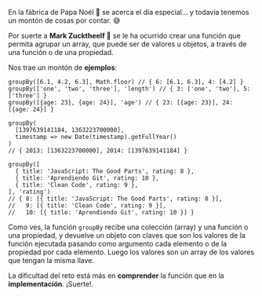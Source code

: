 En la fábrica de Papa Noél 🎅 se acerca el día especial... y todavía tenemos un montón de cosas por contar. 😅

Por suerte a **Mark Zucktheelf 🧝** se le ha ocurrido crear una función que permita agrupar un array, que puede ser de valores u objetos, a través de una función o de una propiedad.

Nos trae un montón de **ejemplos**:

    groupBy([6.1, 4.2, 6.3], Math.floor) // { 6: [6.1, 6.3], 4: [4.2] }
    groupBy(['one', 'two', 'three'], 'length') // { 3: ['one', 'two'], 5: ['three'] }
    groupBy([{age: 23}, {age: 24}], 'age') // { 23: [{age: 23}], 24: [{age: 24}] }

    groupBy(
      [1397639141184, 1363223700000],
      timestamp => new Date(timestamp).getFullYear()
    )
    // { 2013: [1363223700000], 2014: [1397639141184] }

    groupBy([
      { title: 'JavaScript: The Good Parts', rating: 8 },
      { title: 'Aprendiendo Git', rating: 10 },
      { title: 'Clean Code', rating: 9 },
    ], 'rating')
    // { 8: [{ title: 'JavaScript: The Good Parts', rating: 8 }],
    //   9: [{ title: 'Clean Code', rating: 9 }],
    //   10: [{ title: 'Aprendiendo Git', rating: 10 }] }

Como ves, la función `groupBy` recibe una colección (array) y una función o una propiedad, y devuelve un objeto con claves que son los valores de la función ejecutada pasando como argumento cada elemento o de la propiedad por cada elemento. Luego los valores son un array de los valores que tengan la misma llave.

La dificultad del reto está más en **comprender** la función que en la **implementación**. ¡Suerte!.